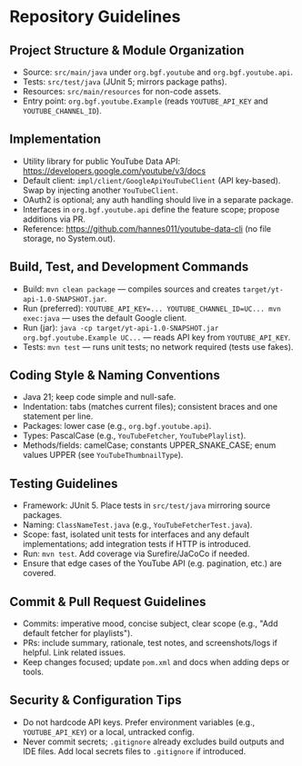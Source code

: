 # Repository Guidelines

## Project Structure & Module Organization
- Source: `src/main/java` under `org.bgf.youtube` and `org.bgf.youtube.api`.
- Tests: `src/test/java` (JUnit 5; mirrors package paths).
- Resources: `src/main/resources` for non-code assets.
- Entry point: `org.bgf.youtube.Example` (reads `YOUTUBE_API_KEY` and `YOUTUBE_CHANNEL_ID`).

## Implementation
- Utility library for public YouTube Data API: https://developers.google.com/youtube/v3/docs
- Default client: `impl/client/GoogleApiYouTubeClient` (API key-based). Swap by injecting another `YouTubeClient`.
- OAuth2 is optional; any auth handling should live in a separate package.
- Interfaces in `org.bgf.youtube.api` define the feature scope; propose additions via PR.
- Reference: https://github.com/hannes011/youtube-data-cli (no file storage, no System.out).

## Build, Test, and Development Commands
- Build: `mvn clean package` — compiles sources and creates `target/yt-api-1.0-SNAPSHOT.jar`.
- Run (preferred): `YOUTUBE_API_KEY=... YOUTUBE_CHANNEL_ID=UC... mvn exec:java` — uses the default Google client.
- Run (jar): `java -cp target/yt-api-1.0-SNAPSHOT.jar org.bgf.youtube.Example UC...` — reads API key from `YOUTUBE_API_KEY`.
- Tests: `mvn test` — runs unit tests; no network required (tests use fakes).

## Coding Style & Naming Conventions
- Java 21; keep code simple and null-safe.
- Indentation: tabs (matches current files); consistent braces and one statement per line.
- Packages: lower case (e.g., `org.bgf.youtube.api`).
- Types: PascalCase (e.g., `YouTubeFetcher`, `YouTubePlaylist`).
- Methods/fields: camelCase; constants UPPER_SNAKE_CASE; enum values UPPER (see `YouTubeThumbnailType`).

## Testing Guidelines
- Framework: JUnit 5. Place tests in `src/test/java` mirroring source packages.
- Naming: `ClassNameTest.java` (e.g., `YouTubeFetcherTest.java`).
- Scope: fast, isolated unit tests for interfaces and any default implementations; add integration tests if HTTP is introduced.
- Run: `mvn test`. Add coverage via Surefire/JaCoCo if needed.
- Ensure that edge cases of the YouTube API (e.g. pagination, etc.) are covered.

## Commit & Pull Request Guidelines
- Commits: imperative mood, concise subject, clear scope (e.g., "Add default fetcher for playlists").
- PRs: include summary, rationale, test notes, and screenshots/logs if helpful. Link related issues.
- Keep changes focused; update `pom.xml` and docs when adding deps or tools.

## Security & Configuration Tips
- Do not hardcode API keys. Prefer environment variables (e.g., `YOUTUBE_API_KEY`) or a local, untracked config.
- Never commit secrets; `.gitignore` already excludes build outputs and IDE files. Add local secrets files to `.gitignore` if introduced.
